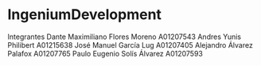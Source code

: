 # IngeniumDevelopment

Integrantes
	Dante Maximiliano Flores Moreno			A01207543
	Andres Yunis Philibert					A01215638
	José Manuel García Lug					A01207405
	Alejandro Álvarez Palafox				A01207765
	Paulo Eugenio Solís Álvarez				A01207593
	

	